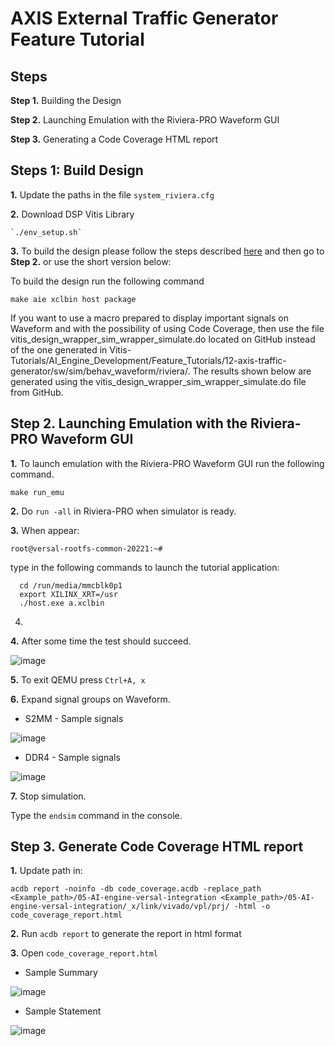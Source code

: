 # **AXIS External Traffic Generator Feature Tutorial**

## **Steps**

**Step 1.** Building the Design

**Step 2.** Launching Emulation with the Riviera-PRO Waveform GUI

**Step 3.** Generating a Code Coverage HTML report

## **Steps 1: Build Design** 

  **1.** Update the paths in the file `system_riviera.cfg`
  
  **2.** Download DSP Vitis Library
  
    `./env_setup.sh`

  **3.** To build the design please follow the steps described [here](https://github.com/Xilinx/Vitis-Tutorials/tree/2022.1/AI_Engine_Development/Feature_Tutorials/12-axis-traffic-generator) and then go to **Step 2.** or use the short version below:

  To build the design run the following command
  
  `make aie xclbin host package`
  
  If you want to use a macro prepared to display important signals on Waveform and with the possibility of using Code Coverage, then use the file vitis_design_wrapper_sim_wrapper_simulate.do located on GitHub instead of the one generated in Vitis-Tutorials/AI_Engine_Development/Feature_Tutorials/12-axis-traffic-generator/sw/sim/behav_waveform/riviera/. The results shown below are generated using the vitis_design_wrapper_sim_wrapper_simulate.do file from GitHub.

## **Step 2.** Launching Emulation with the Riviera-PRO Waveform GUI

  **1.** To launch emulation with the Riviera-PRO Waveform GUI run the following command.  

  `make run_emu`
  
  **2.** Do `run -all` in Riviera-PRO when simulator is ready.

  **3.** When appear: 

  `root@versal-rootfs-common-20221:~#`

  type in the following commands to launch the tutorial application:
```
  cd /run/media/mmcblk0p1
  export XILINX_XRT=/usr
  ./host.exe a.xclbin
```
  4. 

  **4.** After some time the test should succeed.

  ![image](https://github.com/maciejpasierbek/Riviera-PRO/assets/38097741/bbbe8950-f041-446c-8c88-203b84eadc88)

  **5.** To exit QEMU press `Ctrl+A, x`

  **6.** Expand signal groups on Waveform.

  - S2MM - Sample signals

  ![image](https://github.com/maciejpasierbek/Riviera-PRO/assets/38097741/d97259fc-828b-4735-8de7-6413755aa543)

  - DDR4 - Sample signals

  ![image](https://github.com/maciejpasierbek/Riviera-PRO/assets/38097741/c81a0e76-f1a4-4405-ab4b-eeb32bcc9334)

  **7.** Stop simulation.

  Type the `endsim` command in the console.

## **Step 3.** Generate Code Coverage HTML report

  **1.** Update path in:
  
  `acdb report -noinfo -db code_coverage.acdb -replace_path <Example_path>/05-AI-engine-versal-integration <Example_path>/05-AI-engine-versal-integration/_x/link/vivado/vpl/prj/ -html -o code_coverage_report.html` 
  
  **2.** Run `acdb report` to generate the report in html format 
  
  **3.** Open `code_coverage_report.html`
  
  - Sample Summary
  
  ![image](https://github.com/maciejpasierbek/Riviera-PRO/assets/38097741/f866f11f-056e-461c-95fc-6a5f96e684b9)

  - Sample Statement

  ![image](https://github.com/maciejpasierbek/Riviera-PRO/assets/38097741/9a0472a2-f9f3-45da-a551-055a98d2a13f)

  





